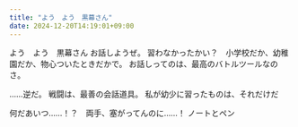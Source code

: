 ```yaml
---
title: "よう　よう　黒幕さん"
date: 2024-12-20T14:19:01+09:00
---
```

よう　よう　黒幕さん
お話しようぜ。
習わなかったかい？　小学校だか、幼稚園だか、物心ついたときだかで。
お話しってのは、最高のバトルツールなのさ。

……逆だ。
戦闘は、最善の会話道具。
私が幼少に習ったものは、それだけだ

何だあいつ……！？　両手、塞がってんのに……！
ノートとペン
